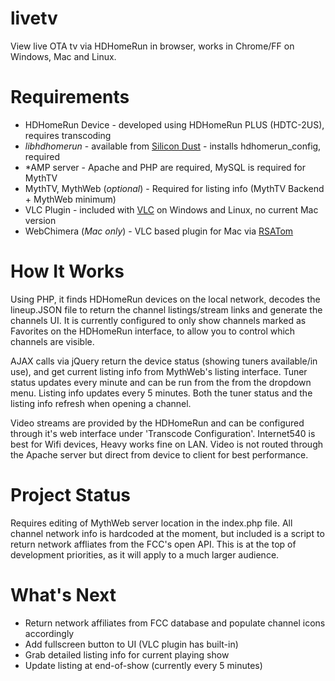 # livetv
View live OTA tv via HDHomeRun in browser, works in Chrome/FF on Windows, Mac and Linux.

# Requirements
* HDHomeRun Device - developed using HDHomeRun PLUS (HDTC-2US), requires transcoding
* _libhdhomerun_ - available from [Silicon Dust](http://www.silicondust.com/support/downloads/) - installs hdhomerun_config, required
* *AMP server - Apache and PHP are required, MySQL is required for MythTV
* MythTV, MythWeb (_optional_) - Required for listing info (MythTV Backend + MythWeb minimum)
* VLC Plugin - included with [VLC](http://videolan.org) on Windows and Linux, no current Mac version
* WebChimera (_Mac only_) - VLC based plugin for Mac via [RSATom](https://github.com/RSATom/WebChimera)

# How It Works

Using PHP, it finds HDHomeRun devices on the local network, decodes the lineup.JSON file to return the channel listings/stream links and generate the channels UI. It is currently configured to only show channels marked as Favorites on the HDHomeRun interface, to allow you to control which channels are visible.

AJAX calls via jQuery return the device status (showing tuners available/in use), and get current listing info from MythWeb's listing interface. Tuner status updates every minute and can be run from the from the dropdown menu. Listing info updates every 5 minutes. Both the tuner status and the listing info refresh when opening a channel.

Video streams are provided by the HDHomeRun and can be configured through it's web interface under 'Transcode Configuration'. Internet540 is best for Wifi devices, Heavy works fine on LAN. Video is not routed through the Apache server but direct from device to client for best performance.

# Project Status

Requires editing of MythWeb server location in the index.php file. All channel network info is hardcoded at the moment, but included is a script to return network affliates from the FCC's open API. This is at the top of development priorities, as it will apply to a much larger audience.

# What's Next

* Return network affiliates from FCC database and populate channel icons accordingly
* Add fullscreen button to UI (VLC plugin has built-in)
* Grab detailed listing info for current playing show
* Update listing at end-of-show (currently every 5 minutes)
